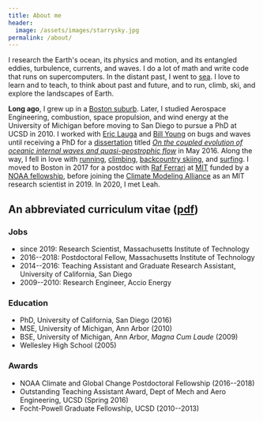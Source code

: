```yaml
---
title: About me
header:
  image: /assets/images/starrysky.jpg
permalink: /about/
---
```


I research the Earth's ocean, its physics and motion, and
its entangled eddies, turbulence, currents, and waves.
I do a lot of math and write code that runs on supercomputers.
In the distant past, I went to [sea].
I love to learn and to teach, to think about past and future, and to 
run, climb, ski, and explore the landscapes of Earth.

**Long ago**, I grew up in a [Boston suburb][wellesley]. 
Later, I studied Aerospace Engineering, combustion, space propulsion,
and wind energy at the University of Michigan before moving to San Diego to pursue a PhD at UCSD in 2010.
I worked with [Eric Lauga] and [Bill Young] on bugs and waves until receiving a PhD for a 
[dissertation] titled 
[*On the coupled evolution of oceanic internal waves and quasi-geostrophic flow*][proquest] in May 2016.
Along the way, I fell in love with [running], [climbing], [backcountry skiing], and [surfing].
I moved to Boston in 2017 for a postdoc with [Raf Ferrari] at [MIT] funded by a [NOAA fellowship][NOAA Climate and Global Change Postdoctoral Fellowship],
before joining the [Climate Modeling Alliance] as an MIT research scientist in 2019.
In 2020, I met Leah.

## An abbreviated curriculum vitae ([pdf][CV])

### Jobs

* since 2019: Research Scientist, Massachusetts Institute of Technology
* 2016--2018: Postdoctoral Fellow, Massachusetts Institute of Technology
* 2014--2016: Teaching Assistant and Graduate Research Assistant, University of California, San Diego
* 2009--2010: Research Engineer, Accio Energy

### Education

* PhD, University of California, San Diego (2016) 
* MSE, University of Michigan, Ann Arbor (2010) 
* BSE, University of Michigan, Ann Arbor, *Magna Cum Laude* (2009)
* Wellesley High School (2005)

### Awards

* NOAA Climate and Global Change Postdoctoral Fellowship (2016--2018)
* Outstanding Teaching Assistant Award, Dept of Mech and Aero Engineering, UCSD (Spring 2016)
* Focht-Powell Graduate Fellowship, UCSD (2010--2013)

[running]: https://www.instagram.com/p/BmtDWqkFima/
[climbing]: https://www.instagram.com/p/B9owtecnYl6/
[backcountry skiing]: https://www.instagram.com/p/BBI_r4tjGXB/
[surfing]: https://www.instagram.com/p/BITANs6h1d2/
[sea]: https://www.instagram.com/p/BIVpnCXhKhW/
[ice climbing]: https://www.instagram.com/p/BrePE11hyYb/
[office]: https://www.instagram.com/p/BMrz7d5DoCJ/

[wellesley]: https://en.wikipedia.org/wiki/Wellesley,_Massachusetts
[Climate Modeling Alliance]: https://clima.caltech.edu
[UCSD]: https://ucsd.edu/
[MIT]: https://www.mit.edu/
[large eddy simulation]: http://bit.ly/oceananigans
[dissertation]: https://glwagner.github.io/publications#dissertation
[proquest]: https://search.proquest.com/openview/ef72173747526fae401cdbdbcfdfc224/1?pq-origsite=gscholar&cbl=18750&diss=y
[CV]: https://glwagner.github.io/assets/pdf/glw-curriculum-vitae.pdf
[ever-changing currents]: http://oceanservice.noaa.gov/facts/eddy.html
[subsurface internal waves]: https://en.wikipedia.org/wiki/Internal_wave
[NOAA Climate and Global Change Postdoctoral Fellowship]: http://vsp.ucar.edu/cgc/current-awards-alumni 
[Raf Ferrari]: http://ferrari.mit.edu 
[Bill Young]: http://pordlabs.ucsd.edu/wryoung/
[Eric Lauga]: http://www.damtp.cam.ac.uk/user/lauga/
[bottom-enhanced ocean turbulence]: http://www.nature.com/nature/journal/v513/n7517/full/513179a.html
